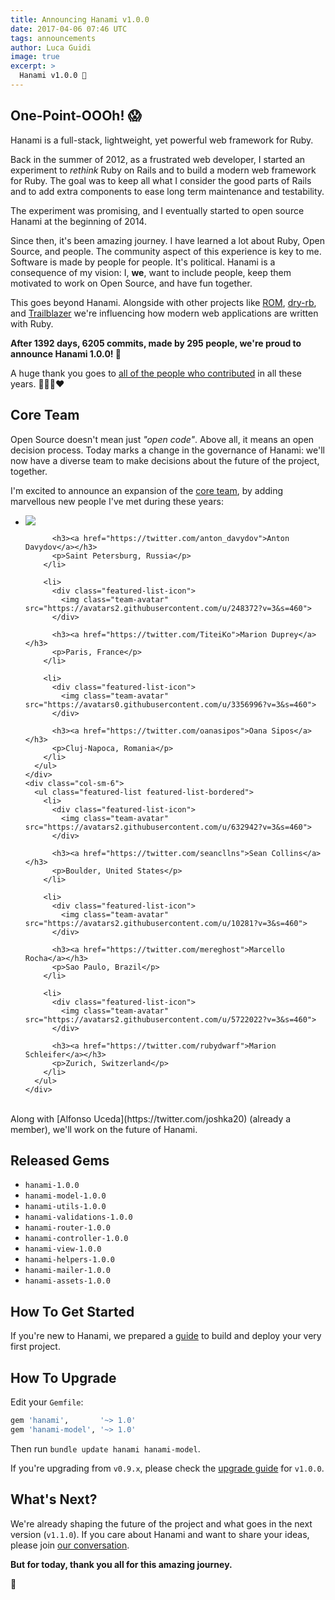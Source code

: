 ```yaml
---
title: Announcing Hanami v1.0.0
date: 2017-04-06 07:46 UTC
tags: announcements
author: Luca Guidi
image: true
excerpt: >
  Hanami v1.0.0 🎉
---
```


## One-Point-OOOh! 😱

Hanami is a full-stack, lightweight, yet powerful web framework for Ruby.

Back in the summer of 2012, as a frustrated web developer, I started an experiment to _rethink_ Ruby on Rails and to build a modern web framework for Ruby.
The goal was to keep all what I consider the good parts of Rails and to add extra components to ease long term maintenance and testability.

The experiment was promising, and I eventually started to open source Hanami at the beginning of 2014.

Since then, it's been amazing journey. I have learned a lot about Ruby, Open Source, and people.
The community aspect of this experience is key to me. Software is made by people for people.
It's political. Hanami is a consequence of my vision: I, **we**, want to include people, keep them motivated to work on Open Source, and have fun together.

This goes beyond Hanami. Alongside with other projects like [ROM](http://rom-rb.org/), [dry-rb](http://dry-rb.org/), and [Trailblazer](http://trailblazer.to/) we're influencing how modern web applications are written with Ruby.

**After 1392 days, 6205 commits, made by 295 people, we're proud to announce Hanami 1.0.0! 🌸**

A huge thank you goes to [all of the people who contributed](http://contributors.hanamirb.org/) in all these years. 💚💙💛❤️

## Core Team

Open Source doesn't mean just _"open code"_. Above all, it means an open decision process.
Today marks a change in the governance of Hanami: we'll now have a diverse team to make decisions about the future of the project, together.

I'm excited to announce an expansion of the [core team](/team), by adding marvellous new people I've met during these years:

<div class="container-fluid">
  <div class="row my-4">
    <div class="col-sm-6">
      <ul class="featured-list featured-list-bordered">
        <li>
          <div class="featured-list-icon">
            <img class="team-avatar" src="https://avatars2.githubusercontent.com/u/1147484?v=3&s=460">
          </div>

          <h3><a href="https://twitter.com/anton_davydov">Anton Davydov</a></h3>
          <p>Saint Petersburg, Russia</p>
        </li>

        <li>
          <div class="featured-list-icon">
            <img class="team-avatar" src="https://avatars2.githubusercontent.com/u/248372?v=3&s=460">
          </div>

          <h3><a href="https://twitter.com/TiteiKo">Marion Duprey</a></h3>
          <p>Paris, France</p>
        </li>

        <li>
          <div class="featured-list-icon">
            <img class="team-avatar" src="https://avatars0.githubusercontent.com/u/3356996?v=3&s=460">
          </div>

          <h3><a href="https://twitter.com/oanasipos">Oana Sipos</a></h3>
          <p>Cluj-Napoca, Romania</p>
        </li>
      </ul>
    </div>
    <div class="col-sm-6">
      <ul class="featured-list featured-list-bordered">
        <li>
          <div class="featured-list-icon">
            <img class="team-avatar" src="https://avatars2.githubusercontent.com/u/632942?v=3&s=460">
          </div>

          <h3><a href="https://twitter.com/seancllns">Sean Collins</a></h3>
          <p>Boulder, United States</p>
        </li>

        <li>
          <div class="featured-list-icon">
            <img class="team-avatar" src="https://avatars2.githubusercontent.com/u/10281?v=3&s=460">
          </div>

          <h3><a href="https://twitter.com/mereghost">Marcello Rocha</a></h3>
          <p>Sao Paulo, Brazil</p>
        </li>

        <li>
          <div class="featured-list-icon">
            <img class="team-avatar" src="https://avatars2.githubusercontent.com/u/5722022?v=3&s=460">
          </div>

          <h3><a href="https://twitter.com/rubydwarf">Marion Schleifer</a></h3>
          <p>Zurich, Switzerland</p>
        </li>
      </ul>
    </div>

  </div>
</div>
<br>
Along with [Alfonso Uceda](https://twitter.com/joshka20) (already a member), we'll work on the future of Hanami.

## Released Gems

- `hanami-1.0.0`
- `hanami-model-1.0.0`
- `hanami-utils-1.0.0`
- `hanami-validations-1.0.0`
- `hanami-router-1.0.0`
- `hanami-controller-1.0.0`
- `hanami-view-1.0.0`
- `hanami-helpers-1.0.0`
- `hanami-mailer-1.0.0`
- `hanami-assets-1.0.0`

## How To Get Started

If you're new to Hanami, we prepared a [guide](/guides/getting-started) to build and deploy your very first project.

## How To Upgrade

Edit your `Gemfile`:

```ruby
gem 'hanami',       '~> 1.0'
gem 'hanami-model', '~> 1.0'
```

Then run `bundle update hanami hanami-model`.

If you're upgrading from `v0.9.x`, please check the [upgrade guide](/guides/upgrade-notes/v100) for `v1.0.0`.

## What's Next?

We're already shaping the future of the project and what goes in the next version (`v1.1.0`).
If you care about Hanami and want to share your ideas, please join [our conversation](https://discourse.hanamirb.org/t/hanami-2-0-ideas/306).

**But for today, thank you all for this amazing journey.**

🌸
